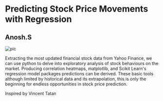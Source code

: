 # Predicting Stock Price Movements with Regression
## Anosh.S

![pic](https://user-images.githubusercontent.com/54537931/64469673-ce115080-d179-11e9-8889-581bded10d59.png)


Extracting the most updated financial stock data from Yahoo Finance, we can use python to delve into exploratory analysis of stock behaviours on the market. Producing correlation heatmaps, matplotlib, and Scikit Learn's regression model packages predictions can be derived. These basic tools although limited by historical data and its extrapolation, this is only the beginning for endless opportunities in stock price prediction.

Inspired by Vincent Tatan
